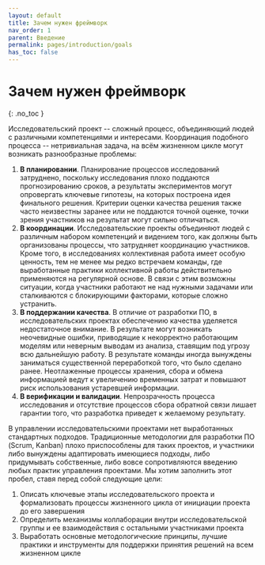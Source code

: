 ```yaml
---
layout: default
title: Зачем нужен фреймворк
nav_order: 1
parent: Введение
permalink: pages/introduction/goals
has_toc: false
---
```


# Зачем нужен фреймворк
{: .no_toc }

Исследовательский проект -- сложный процесс, объединяющий людей с различными компетенциями и интересами. Координация подобного процесса -- нетривиальная задача, на всём жизненном цикле могут возникать разнообразные проблемы:

1. **В планировании**. Планирование процессов исследований затруднено, поскольку исследования плохо поддаются прогнозированию сроков, а результаты экспериментов могут опровергать ключевые гипотезы, на которых построена идея финального решения. Критерии оценки качества решения также часто неизвестны заранее или не поддаются точной оценке, точки зрения участников на результат могут сильно отличаться.
2. **В координации**. Исследовательские проекты объединяют людей с различным набором компетенций и видением того, как должны быть организованы процессы, что затрудняет координацию участников. Кроме того, в исследованиях коллективная работа имеет особую ценность, тем не менее мы редко встречаем команды, где выработанные практики коллективной работы действительно применяются на регулярной основе. В связи с этим возможны ситуации, когда участники работают не над нужными задачами или сталкиваются с блокирующими факторами, которые сложно устранить.
3. **В поддержании качества**. В отличие от разработки ПО, в исследовательских проектах обеспечению качества уделяется недостаточное внимание. В результате могут возникать неочевидные ошибки, приводящие к некорректно работающим моделям или неверным выводам из анализа, ставящим под угрозу всю дальнейшую работу. В результате команды иногда вынуждены заниматься существенной переработкой того, что было сделано ранее. Неотлаженные процессы хранения, сбора и обмена информацией ведут к увеличению временных затрат и повышают риск использования устаревшей информации.
4. **В верификации и валидации**. Непрозрачность процесса исследования и отсутствие процессов сбора обратной связи лишает гарантии того, что разработка приведет к желаемому результату.


В управлении исследовательскими проектами нет выработанных стандартных подходов. Традиционные методологии для разработки ПО (Scrum, Kanban) плохо приспособлены для таких проектов, и участники либо вынуждены адаптировать имеющиеся подходы, либо придумывать собственные, либо вовсе сопротивляются введению любых практик управления проектами. Мы хотим заполнить этот пробел, ставя перед собой следующие цели:

1. Описать ключевые этапы исследовательского проекта и формализовать процессы жизненного цикла от инициации проекта до его завершения
2. Определить механизмы коллаборации внутри исследовательской группы и ее взаимодействия с остальными участниками проекта
3. Выработать основные методологические принципы, лучшие практики и инструменты для поддержки принятия решений на всем жизненном цикле